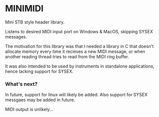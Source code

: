 # MINIMIDI

Mini STB style header library.

Listens to desired MIDI input port on Windows & MacOS, skipping SYSEX messages.

The motivation for this library was that I needed a library in C that doesn't allocate memory every time it recieves a new MIDI message, or when another reading thread tries to read from the MIDI ring buffer.

It was also intended to be used by instruments in standalone applications, hence lacking support for SYSEX.

### What's next?
In future, support for linux will likely be added. Also support for SYSEX messgaes may be added in future.

MIDI output is unlikely...